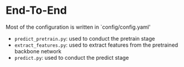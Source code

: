 # End-To-End

Most of the configuration is written in `config/config.yaml'

* `predict_pretrain.py`: used to conduct the pretrain stage
* `extract_features.py`: used to extract features from the pretrained backbone network
* `predict.py`: used to conduct the predict stage
